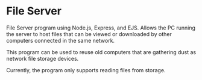 # File Server

File Server program using Node.js, Express, and EJS. Allows the PC running the server to host files that can be viewed or downloaded by other computers connected in the same network.

This program can be used to reuse old computers that are gathering dust as network file storage devices.

Currently, the program only supports reading files from storage.